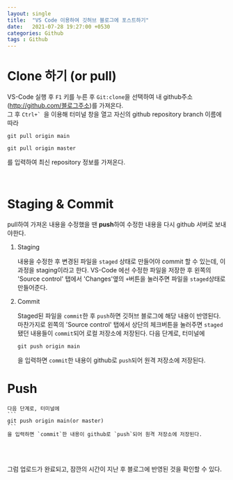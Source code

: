 ```yaml
---
layout: single
title:  "VS Code 이용하여 깃허브 블로그에 포스트하기"
date:   2021-07-28 19:27:00 +0530
categories: Github
tags : Github
---
```


# Clone 하기 (or pull)
VS-Code 실행 후 `F1` 키를 누른 후 `Git:clone`을 선택하여 내 github주소(http://github.com/블로그주소)를 가져온다.<br>
그 후 ``Ctrl+` ``을 이용해 터미널 창을 열고 자신의 github repository branch 이름에 따라 
```
git pull origin main
```
```
git pull origin master
```
를 입력하여 최신 repository 정보를 가져온다.

<br>

# Staging & Commit
pull하여 가져온 내용을 수정했을 땐 **push**하여 수정한 내용을 다시 github 서버로 보내야한다.

1. Staging
    
    내용을 수정한 후 변경된 파일을 `staged` 상태로 만들어야 commit 할 수 있는데, 이 과정을 staging이라고 한다. VS-Code 에선 수정한 파일을 저장한 후 왼쪽의 'Source control' 탭에서 'Changes'옆의 `+`버튼을 눌러주면 파일을 `staged`상태로 만들어준다.

2. Commit

    Staged된 파일을 `commit`한 후 `push`하면 깃허브 블로그에 해당 내용이 반영된다. 마찬가지로 왼쪽의 'Source control' 탭에서 상단의 체크버튼을 눌러주면 `staged`됐던 내용들이 `commit`되어 로컬 저장소에 저장된다. 다음 단계로, 터미널에
    ```
    git push origin main
    ```
    을 입력하면 `commit`한 내용이 github로 `push`되어 원격 저장소에 저장된다.

# Push

    다음 단계로, 터미널에
    ```
    git push origin main(or master)
    ```
    을 입력하면 `commit`한 내용이 github로 `push`되어 원격 저장소에 저장된다.
    
<br><br>

그럼 업로드가 완료되고, 잠깐의 시간이 지난 후 블로그에 반영된 것을 확인할 수 있다.
